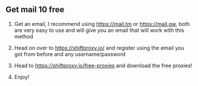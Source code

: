 ## Get mail 10 free 
1. Get an email, I recommend using https://mail.tm or https://mail.gw, both are very easy to use and will give you an email that will work with this method

2. Head on over to https://shiftproxy.io/ and register using the email you got from before and any username/password

3. Head to https://shiftproxy.io/free-proxies and download the free proxies!

4. Enjoy!
